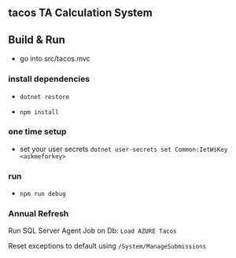 ## tacos TA Calculation System

## Build & Run

* go into src/tacos.mvc

### install dependencies

* `dotnet restore`

* `npm install`

### one time setup

* set your user secrets `dotnet user-secrets set Common:IetWsKey <askmeforkey>`

### run

* `npm run debug`

### Annual Refresh

Run SQL Server Agent Job on Db: `Load AZURE Tacos`

Reset exceptions to default using `/System/ManageSubmissions`
